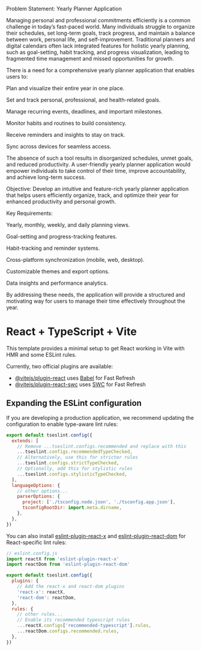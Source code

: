 Problem Statement: Yearly Planner Application

Managing personal and professional commitments efficiently is a common challenge in today’s fast-paced world. Many individuals struggle to organize their schedules, set long-term goals, track progress, and maintain a balance between work, personal life, and self-improvement. Traditional planners and digital calendars often lack integrated features for holistic yearly planning, such as goal-setting, habit tracking, and progress visualization, leading to fragmented time management and missed opportunities for growth.

There is a need for a comprehensive yearly planner application that enables users to:

Plan and visualize their entire year in one place.

Set and track personal, professional, and health-related goals.

Manage recurring events, deadlines, and important milestones.

Monitor habits and routines to build consistency.

Receive reminders and insights to stay on track.

Sync across devices for seamless access.

The absence of such a tool results in disorganized schedules, unmet goals, and reduced productivity. A user-friendly yearly planner application would empower individuals to take control of their time, improve accountability, and achieve long-term success.

Objective:
Develop an intuitive and feature-rich yearly planner application that helps users efficiently organize, track, and optimize their year for enhanced productivity and personal growth.

Key Requirements:

Yearly, monthly, weekly, and daily planning views.

Goal-setting and progress-tracking features.

Habit-tracking and reminder systems.

Cross-platform synchronization (mobile, web, desktop).

Customizable themes and export options.

Data insights and performance analytics.

By addressing these needs, the application will provide a structured and motivating way for users to manage their time effectively throughout the year.



# React + TypeScript + Vite

This template provides a minimal setup to get React working in Vite with HMR and some ESLint rules.

Currently, two official plugins are available:

- [@vitejs/plugin-react](https://github.com/vitejs/vite-plugin-react/blob/main/packages/plugin-react) uses [Babel](https://babeljs.io/) for Fast Refresh
- [@vitejs/plugin-react-swc](https://github.com/vitejs/vite-plugin-react/blob/main/packages/plugin-react-swc) uses [SWC](https://swc.rs/) for Fast Refresh

## Expanding the ESLint configuration

If you are developing a production application, we recommend updating the configuration to enable type-aware lint rules:

```js
export default tseslint.config({
  extends: [
    // Remove ...tseslint.configs.recommended and replace with this
    ...tseslint.configs.recommendedTypeChecked,
    // Alternatively, use this for stricter rules
    ...tseslint.configs.strictTypeChecked,
    // Optionally, add this for stylistic rules
    ...tseslint.configs.stylisticTypeChecked,
  ],
  languageOptions: {
    // other options...
    parserOptions: {
      project: ['./tsconfig.node.json', './tsconfig.app.json'],
      tsconfigRootDir: import.meta.dirname,
    },
  },
})
```

You can also install [eslint-plugin-react-x](https://github.com/Rel1cx/eslint-react/tree/main/packages/plugins/eslint-plugin-react-x) and [eslint-plugin-react-dom](https://github.com/Rel1cx/eslint-react/tree/main/packages/plugins/eslint-plugin-react-dom) for React-specific lint rules:

```js
// eslint.config.js
import reactX from 'eslint-plugin-react-x'
import reactDom from 'eslint-plugin-react-dom'

export default tseslint.config({
  plugins: {
    // Add the react-x and react-dom plugins
    'react-x': reactX,
    'react-dom': reactDom,
  },
  rules: {
    // other rules...
    // Enable its recommended typescript rules
    ...reactX.configs['recommended-typescript'].rules,
    ...reactDom.configs.recommended.rules,
  },
})
```
